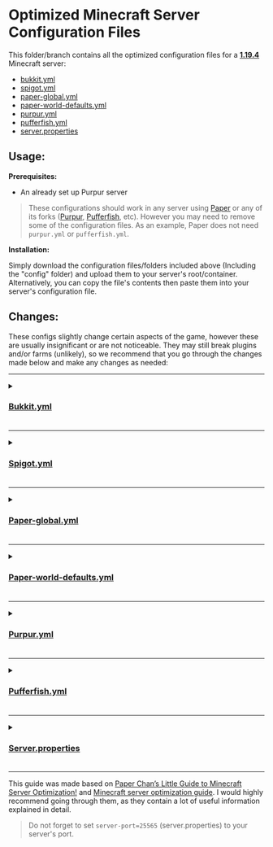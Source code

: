 # Optimized Minecraft Server Configuration Files
This folder/branch contains all the optimized configuration files for a <ins>**1.19.4**</ins> Minecraft server:
+ [bukkit.yml](https://raw.githubusercontent.com/Mocab/Optimized-configs/1.19/bukkit.yml)
+ [spigot.yml](https://raw.githubusercontent.com/Mocab/Optimized-configs/1.19/server.properties)
+ [paper-global.yml](https://raw.githubusercontent.com/Mocab/Optimized-configs/1.19/config/paper-global.yml)
+ [paper-world-defaults.yml](https://raw.githubusercontent.com/Mocab/Optimized-configs/1.19/config/paper-world-defaults.yml)
+ [purpur.yml](https://raw.githubusercontent.com/Mocab/Optimized-configs/1.19/purpur.yml)
+ [pufferfish.yml](https://raw.githubusercontent.com/Mocab/Optimized-configs/1.19/pufferfish.yml)
+ [server.properties](https://raw.githubusercontent.com/Mocab/Optimized-configs/1.19/server.properties)


## Usage:
**Prerequisites:**
+ An already set up Purpur server

> These configurations should work in any server using [Paper](https://papermc.io) or any of its forks ([Purpur](https://purpurmc.org), [Pufferfish](https://github.com/pufferfish-gg/Pufferfish), etc). However you may need to remove some of the configuration files. As an example, Paper does not need `purpur.yml` or `pufferfish.yml`.

**Installation:**

Simply download the configuration files/folders included above (Including the "config" folder) and upload them to your server's root/container.
Alternatively, you can copy the file's contents then paste them into your server's configuration file.

## Changes:
These configs slightly change certain aspects of the game, however these are usually insignificant or are not noticeable. They may still break plugins and/or farms (unlikely), so we recommend that you go through the changes made below and make any changes as needed:

---------------------------------------------------------------

<details>
<summary><h3><a href="https://github.com/Mocab/Optimized-configs/blob/1.19/bukkit.yml">Bukkit.yml</a><h3></summary>
<br>

**spawn-limits**

```diff
-  monsters: 70
-  animals: 10
-  water-animals: 5
-  water-ambient: 20
-  water-underground-creature: 5
-  axolotls: 5
-  ambient: 15
+  monsters: 35
+  animals: 10
+  water-animals: 5
+  water-ambient: 10
+  water-underground-creature: 3
+  axolotls: 5
+  ambient: 3
```

**ticks-per**

```diff
-  animal-spawns: 400
-  monster-spawns: 1
-  water-spawns: 1
-  water-ambient-spawns: 1
-  water-underground-creature-spawns: 1
-  axolotl-spawns: 1
-  ambient-spawns: 1
+  animal-spawns: 400
+  monster-spawns: 10
+  water-spawns: 400
+  water-ambient-spawns: 400
+  water-underground-creature-spawns: 400
+  axolotl-spawns: 400
+  ambient-spawns: 400
```

</details>

---------------------------------------------------------------

<details>
<summary><h3><a href="https://github.com/Mocab/Optimized-configs/blob/1.19/spigot.yml">Spigot.yml</a><h3></summary>
<br>

**moved-wrongly-threshold**

```diff
-  moved-wrongly-threshold: 0.0625
+  moved-wrongly-threshold: 1.0625
```

**moved-too-quickly-multiplier**

```diff
-  moved-too-quickly-multiplier: 10.0
+  moved-too-quickly-multiplier: 20.0
```

**merge-radius**

```diff
-      item: 2.5
-      exp: 3.0
+      item: 3.5
+      exp: 4.0
```

**mob-spawn-range**

```diff
-    mob-spawn-range: 8
+    mob-spawn-range: 6
```

**entity-activation-range**

```diff
-      animals: 32
-      monsters: 32
-      raiders: 48
-      misc: 16
-      water: 16
-      villagers: 32
-      flying-monsters: 32
+      animals: 28
+      monsters: 32
+      raiders: 48
+      misc: 12
+      water: 16
+      villagers: 24
+      flying-monsters: 32
```

**tick-inactive-villagers**

```diff
-      tick-inactive-villagers: true
+      tick-inactive-villagers: false
```

</details>

-----------------------------------------------

<details>
<summary><h3><a href="https://github.com/Mocab/Optimized-configs/blob/1.19/config/paper-global.yml">Paper-global.yml</a><h3></summary>
<br>

No changes have been made

</details>

-----------------------------------------------

<details>
<summary><h3><a href="https://github.com/Mocab/Optimized-configs/blob/1.19/config/paper-world-defaults.yml">Paper-world-defaults.yml</a><h3></summary>
<br>


**max-auto-save-chunks-per-tick**
```diff
- max-auto-save-chunks-per-tick: 24
+ max-auto-save-chunks-per-tick: 15
```

**prevent-moving-into-unloaded-chunks**

```diff
-    prevent-moving-into-unloaded-chunks: false
+    prevent-moving-into-unloaded-chunks: true
```

**entity-per-chunk-save-limit**

```diff
-    arrow: -1
-    ender_pearl: -1
-    experience_orb: -1
-    fireball: -1
-    small_fireball: -1
-    snowball: -1
+    area_effect_cloud: 8
+    arrow: 10
+    dragon_fireball: 3
+    egg: 10
+    ender_pearl: 5
+    experience_bottle: 3
+    experience_orb: 16
+    eye_of_ender: 5
+    fireball: 5
+    firework_rocket: 5
+    llama_spit: 3
+    potion: 8
+    shulker_bullet: 5
+    small_fireball: 5
+    snowball: 5
+    spectral_arrow: 10
+    trident: 10
+    wither_skull: 3
```

**max-auto-save-chunks-per-tick**

```diff
-    max-auto-save-chunks-per-tick: 24
+    max-auto-save-chunks-per-tick: 15
```

**max-entity-collisions**

```diff
-  max-entity-collisions: 8
+  max-entity-collisions: 6
```

**fix-climbing-bypassing-cramming-rule**

```diff
-    fix-climbing-bypassing-cramming-rule: false
+    fix-climbing-bypassing-cramming-rule: true
```

**armor-stands**

```diff
-    do-collision-entity-lookups: true
+    do-collision-entity-lookups: false
```

**alt-item-despawn-rate**

```diff
-      enabled: false
-      items:
-        cobblestone: 300
+      enabled: true
+      items:
+        netherrack: 600
+        sand: 600
+        red_sand: 600
+        gravel: 600
+        dirt: 600
+        grass: 600
+        pumpkin: 600
+        melon_slice: 600
+        kelp: 300
+        bamboo: 300
+        sugar_cane: 600
+        twisting_vines: 600
+        weeping_vines: 600
+        oak_leaves: 600
+        spruce_leaves: 600
+        birch_leaves: 600
+        jungle_leaves: 600
+        acacia_leaves: 600
+        dark_oak_leaves: 600
+        mangrove_leaves: 600
+        diorite: 600
+        granite: 600
+        andesite: 600
+        scaffolding: 900
+        wheat_seeds: 300
+	     melon_seeds: 300
+	     pumpkin_seeds: 300
+	     beetroot_seeds: 300
```

**non-player-arrow-despawn-rate**

```diff
-    creative-arrow-despawn-rate: default
+    creative-arrow-despawn-rate: 60
```

**despawn-ranges**

```diff
-      ambient:
-        hard: 128
-        soft: 32
-      axolotls:
-        hard: 128
-        soft: 32
-      creature:
-        hard: 128
-        soft: 32
-      misc:
-        hard: 128
-        soft: 32
-      monster:
-        hard: 128
-        soft: 32
-      underground_water_creature:
-        hard: 128
-        soft: 32
-      water_ambient:
-        hard: 64
-        soft: 32
-      water_creature:
-        hard: 128
-        soft: 32
+      ambient:
+        hard: 82
+        soft: 32
+      axolotls:
+        hard: 98
+        soft: 32
+      creature:
+        hard: 98
+        soft: 32
+      misc:
+        hard: 98
+        soft: 32
+      monster:
+        hard: 98
+        soft: 32
+      underground_water_creature:
+        hard: 82
+        soft: 32
+      water_ambient:
+        hard: 64
+        soft: 32
+      water_creature:
+        hard: 98
+        soft: 32
```

**optimize-explosions**

```diff
-    optimize-explosions: false
+    optimize-explosions: true
```

**redstone-implementation**

```diff
-  redstone-implementation: VANILLA
+  redstone-implementation: ALTERNATE_CURRENT
```

**update-pathfinding-on-block-update**

```diff
-    update-pathfinding-on-block-update: true
+    update-pathfinding-on-block-update: false
```

**keep-spawn-loaded**

```diff
-    keep-spawn-loaded: true
+    keep-spawn-loaded: false
```

**grass-spread**

```diff
-  grass-spread: 1
+  grass-spread: 4
```

**mob-spawner**

```diff
-  mob-spawner: 1
+  mob-spawner: 2
```

**villager**

```diff
-      secondarypoisensor: 40
+      secondarypoisensor: 80
```

</details>

----------------------------------------------------------

<details>
<summary><h3><a href="https://github.com/Mocab/Optimized-configs/blob/1.19/purpur.yml">Purpur.yml</a><h3></summary>
<br>

**use-alternate-keepalive**

```diff
-  use-alternate-keepalive: false
+  use-alternate-keepalive: true
```

</details>

------------------------------------------

<details>
<summary><h3><a href="https://github.com/Mocab/Optimized-configs/blob/1.19/pufferfish.yml">Pufferfish.yml</a><h3></summary>
<br>

**dab**
```diff
- enabled: false
+ enabled: true
```

**activation-dist-mod**

```diff
-  activation-dist-mod: 8
+  activation-dist-mod: 7
```

**max-loads-per-projectile**

```diff
-  max-loads-per-projectile: 10
+  max-loads-per-projectile: 8
```


</details>

-----------------------------------------------

<details>
<summary><h3><a href="https://github.com/Mocab/Optimized-configs/blob/1.19/server.properties">Server.properties</a><h3></summary>
<br>

**simulation-distance**

```diff
- simulation-distance=10
+ simulation-distance=6
```

</details>

----------------------------------------------------------------------

This guide was made based on [Paper Chan’s Little Guide to Minecraft Server Optimization!](https://eternity.community/index.php/paper-optimization/) and [Minecraft server optimization guide](https://github.com/YouHaveTrouble/minecraft-optimization). I would highly recommend going through them, as they contain a lot of useful information explained in detail.

> Do not forget to set `server-port=25565` (server.properties) to your server's port.
